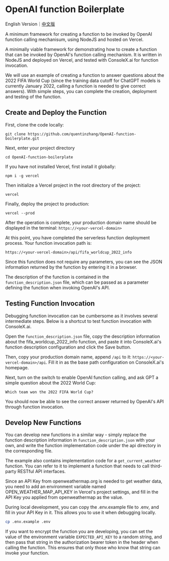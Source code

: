 # OpenAI function Boilerplate

English Version｜[中文版](README-zh_CN.md)

A minimum framework for creating a function to be invoked by OpenAI function calling mechanisum, using NodeJS and hosted on Vercel.

A minimally viable framework for demonstrating how to create a function that can be invoked by OpenAI's function calling mechanism. It is written in NodeJS and deployed on Vercel, and tested with ConsoleX.ai for function invocation.

We will use an example of creating a function to answer questions about the 2022 FIFA World Cup (since the training data cutoff for ChatGPT models is currently January 2022, calling a function is needed to give correct answers). With simple steps, you can complete the creation, deployment and testing of the function.

## Create and Deploy the Function

First, clone the code locally:
```
git clone https://github.com/quentinzhang/OpenAI-function-boilerplate.git
```

Next, enter your project directory
```
cd OpenAI-function-boilerplate
```

If you have not installed Vercel, first install it globally:
```
npm i -g vercel
```

Then initialize a Vercel project in the root directory of the project:
```
vercel
```
Finally, deploy the project to production:

```
vercel --prod
```
After the operation is complete, your production domain name should be displayed in the terminal:
```https://<your-vercel-domain>```

At this point, you have completed the serverless function deployment process. Your function invocation path is:
```
https://<your-vercel-domain>/api/fifa_worldcup_2022_info
```

Since this function does not require any parameters, you can see the JSON information returned by the function by entering it in a browser.

The description of the function is contained in the ```function_description.json``` file, which can be passed as a parameter defining the function when invoking OpenAI's API.

## Testing Function Invocation
Debugging function invocation can be cumbersome as it involves several intermediate steps. Below is a shortcut to test function invocation with ConsoleX.ai.

Open the ```function_description.json``` file, copy the description information about the fifa_worldcup_2022_info function, and paste it into ConsoleX.ai's function description configuration and click the Save button.

Then, copy your production domain name, append ```/api``` to it: ```https://<your-vercel-domain>/api```. Fill it in as the base path configuration on ConsoleX.ai's homepage.

Next, turn on the switch to enable OpenAI function calling, and ask GPT a simple question about the 2022 World Cup:

```
Which team won the 2022 FIFA World Cup?
```

You should now be able to see the correct answer returned by OpenAI's API through function invocation.

## Develop New Functions

You can develop new functions in a similar way - simply replace the function description information in ```function_description.json``` with your own, and write the function implementation code under the api directory in the corresponding file.

The example also contains implementation code for a ```get_current_weather``` function. You can refer to it to implement a function that needs to call third-party RESTful API interfaces.

Since an API Key from openweathermap.org is needed to get weather data, you need to add an environment variable named OPEN_WEATHER_MAP_API_KEY in Vercel's project settings, and fill in the API Key you applied from openweathermap as the value.

During local development, you can copy the .env.example file to .env, and fill in your API Key in it. This allows you to use it when debugging locally.
```bash
cp .env.example .env
```

If you want to encrypt the function you are developing, you can set the value of the environment variable ```EXPECTED_API_KEY``` to a random string, and then pass that string in the authorization bearer token in the header when calling the function. This ensures that only those who know that string can invoke your function.
